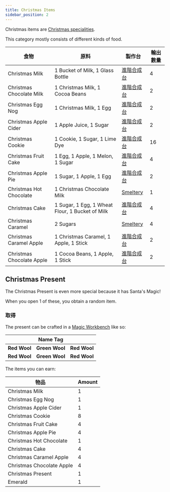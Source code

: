```yaml
---
title: Christmas Items
sidebar_position: 2
---
```


Christmas items are [Christmas specialities](Christmas-Seasonal-Category).

This category mostly consists of different kinds of food.

| 食物                        | 原料                                              | 製作台                              | 輸出數量 |
| ------------------------- | ----------------------------------------------- | -------------------------------- | ---- |
| Christmas Milk            | 1 Bucket of Milk, 1 Glass Bottle                | [進階合成台](Enhanced-Crafting-Table) | 4    |
| Christmas Chocolate Milk  | 1 Christmas Milk, 1 Cocoa Beans                 | [進階合成台](Enhanced-Crafting-Table) | 2    |
| Christmas Egg Nog         | 1 Christmas Milk, 1 Egg                         | [進階合成台](Enhanced-Crafting-Table) | 2    |
| Christmas Apple Cider     | 1 Apple Juice, 1 Sugar                          | [進階合成台](Enhanced-Crafting-Table) | 2    |
| Christmas Cookie          | 1 Cookie, 1 Sugar, 1 Lime Dye                   | [進階合成台](Enhanced-Crafting-Table) | 16   |
| Christmas Fruit Cake      | 1 Egg, 1 Apple, 1 Melon, 1 Sugar                | [進階合成台](Enhanced-Crafting-Table) | 4    |
| Christmas Apple Pie       | 1 Sugar, 1 Apple, 1 Egg                         | [進階合成台](Enhanced-Crafting-Table) | 2    |
| Christmas Hot Chocolate   | 1 Christmas Chocolate Milk                      | [Smeltery](Smeltery)             | 1    |
| Christmas Cake            | 1 Sugar, 1 Egg, 1 Wheat Flour, 1 Bucket of Milk | [進階合成台](Enhanced-Crafting-Table) | 4    |
| Christmas Caramel         | 2 Sugars                                        | [Smeltery](Smeltery)             | 4    |
| Christmas Caramel Apple   | 1 Christmas Caramel, 1 Apple, 1 Stick           | [進階合成台](Enhanced-Crafting-Table) | 2    |
| Christmas Chocolate Apple | 1 Cocoa Beans, 1 Apple, 1 Stick                 | [進階合成台](Enhanced-Crafting-Table) | 2    |

## Christmas Present

The Christmas Present is even more special because it has Santa's Magic!

When you open 1 of these, you obtain a random item.

### 取得

The present can be crafted in a [Magic Workbench](Magic-Workbench) like so:

|              | Name Tag       |              |
| ------------ | -------------- | ------------ |
| **Red Wool** | **Green Wool** | **Red Wool** |
| **Red Wool** | **Green Wool** | **Red Wool** |

The items you can earn:

| 物品                        | Amount |
| ------------------------- | ------ |
| Christmas Milk            | 1      |
| Christmas Egg Nog         | 1      |
| Christmas Apple Cider     | 1      |
| Christmas Cookie          | 8      |
| Christmas Fruit Cake      | 4      |
| Christmas Apple Pie       | 4      |
| Christmas Hot Chocolate   | 1      |
| Christmas Cake            | 4      |
| Christmas Caramel Apple   | 4      |
| Christmas Chocolate Apple | 4      |
| Christmas Present         | 1      |
| Emerald                   | 1      |
